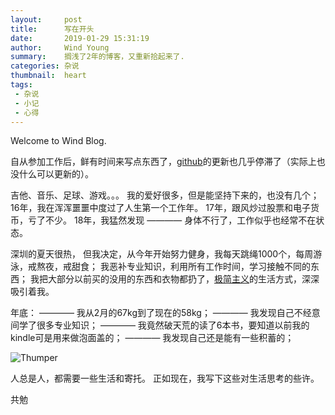 ```yaml
---
layout:     post
title:      写在开头
date:       2019-01-29 15:31:19
author:     Wind Young
summary:    搁浅了2年的博客，又重新拾起来了.
categories: 杂说
thumbnail:  heart
tags:
 - 杂说
 - 小记
 - 心得
---
```


Welcome to Wind Blog.

自从参加工作后，鲜有时间来写点东西了，[github][1]的更新也几乎停滞了（实际上也没什么可以更新的）。

吉他、音乐、足球、游戏。。。 我的爱好很多，但是能坚持下来的，也没有几个；
16年，我在浑浑噩噩中度过了人生第一个工作年。
17年，跟风炒过股票和电子货币，亏了不少。
18年，我猛然发现 ———— 身体不行了，工作似乎也经常不在状态。

深圳的夏天很热，
但我决定，从今年开始努力健身，我每天跳绳1000个，每周游泳，戒熬夜，戒甜食；
我恶补专业知识，利用所有工作时间，学习接触不同的东西；
我把大部分以前买的没用的东西和衣物都扔了，[极简主义][2]的生活方式，深深吸引着我。

年底：
———— 我从2月的67kg到了现在的58kg；
———— 我发现自己不经意间学了很多专业知识；
———— 我竟然破天荒的读了6本书，要知道以前我的kindle可是用来做泡面盖的；
———— 我发现自己还是能有一些积蓄的；

![Thumper](https://img1.qunarzz.com/travel/poi/1505/20/e80f1155a77840.jpg)

人总是人，都需要一些生活和寄托。
正如现在，我写下这些对生活思考的些许。

共勉


[1]: http://github.com/wind3110991
[2]: https://www.zhihu.com/topic/19585358
